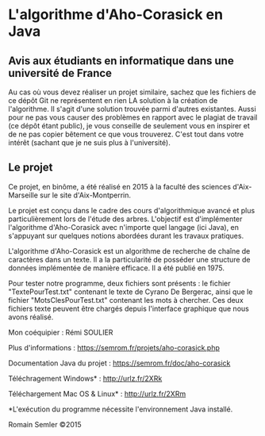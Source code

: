 # L'algorithme d'Aho-Corasick en Java   
## Avis aux étudiants en informatique dans une université de France
Au cas où vous devez réaliser un projet similaire, sachez que les fichiers de ce dépôt Git ne représentent en rien LA solution à la création de l'algorithme. Il s'agit d'une solution trouvée parmi d'autres existantes. Aussi pour ne pas vous causer des problèmes en rapport avec le plagiat de travail (ce dépôt étant public), je vous conseille de seulement vous en inspirer et de ne pas copier bêtement ce que vous trouverez. C'est tout dans votre intérêt (sachant que je ne suis plus à l'université).

## Le projet   
Ce projet, en binôme, a été réalisé en 2015 à la faculté des sciences d'Aix-Marseille sur le site d'Aix-Montperrin.   

Le projet est conçu dans le cadre des cours d'algorithmique avancé et plus particulièrement lors de l'étude des arbres. L'objectif est d'implémenter l'algorithme d'Aho-Corasick avec n'importe quel langage (ici Java), en s'appuyant sur quelques notions abordées durant les travaux pratiques. 

L'algorithme d'Aho-Corasick est un algorithme de recherche de chaîne de caractères dans un texte. Il a la particularité de posséder une structure de données implémentée de manière efficace. Il a été publié en 1975.

Pour tester notre programme, deux fichiers sont présents : le fichier "TextePourTest.txt" contenant le texte de Cyrano De Bergerac, ainsi que le fichier "MotsClesPourTest.txt" contenant les mots à chercher. Ces deux fichiers texte peuvent être chargés depuis l'interface graphique que nous avons réalisé.

Mon coéquipier : Rémi SOULIER

Plus d'informations : https://semrom.fr/projets/aho-corasick.php

Documentation Java du projet : https://semrom.fr/doc/aho-corasick

Téléchragement Windows* : http://urlz.fr/2XRk

Téléchargement Mac OS & Linux* : http://urlz.fr/2XRm

*L'exécution du programme nécessite l'environnement Java installé.

Romain Semler ©2015
